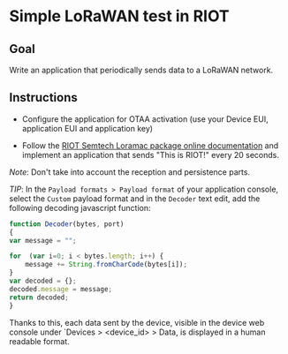 # Simple LoRaWAN test in RIOT

## Goal

Write an application that periodically sends data to a LoRaWAN network.

## Instructions

- Configure the application for OTAA activation (use your Device EUI,
  application EUI and application key)

- Follow the
  [RIOT Semtech Loramac package online documentation](http://doc.riot-os.org/group__pkg__semtech-loramac.html)
  and implement an application that sends "This is RIOT!" every 20 seconds.

_Note_: Don't take into account the reception and persistence parts.

_TIP_: In the `Payload formats > Payload format` of your application console,
select the `Custom` payload format and in the `Decoder` text edit, add the
following decoding javascript function:

```js
function Decoder(bytes, port)
{
var message = "";

for  (var i=0; i < bytes.length; i++) {
    message += String.fromCharCode(bytes[i]);
}
var decoded = {};
decoded.message = message;
return decoded;
}
```

Thanks to this, each data sent by the device, visible in the device web console
under `Devices > <device_id> > Data, is displayed in a human readable format.
